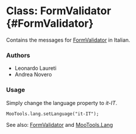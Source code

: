 Class: FormValidator {#FormValidator}
=====================================

Contains the messages for [FormValidator][] in Italian.

### Authors

* Leonardo Laureti
* Andrea Novero

### Usage

Simply change the language property to *it-IT*.

	MooTools.lang.setLanguage("it-IT");

See also: [FormValidator][] and [MooTools.Lang][]

[FormValidator]: http://www.mootools.net/more/docs/Forms/FormValidator#FormValidator
[MooTools.Lang]: http://www.mootools.net/more/docs/Core/MooTools.Lang